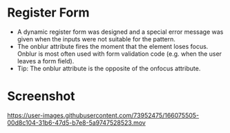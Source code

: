 # Register Form

- A dynamic register form was designed and a special error message was given when the inputs were not suitable for the pattern.
- The onblur attribute fires the moment that the element loses focus. Onblur is most often used with form validation code (e.g. when the user leaves a form field). 
- Tip: The onblur attribute is the opposite of the onfocus attribute.

# Screenshot

https://user-images.githubusercontent.com/73952475/166075505-00d8c104-31b6-47d5-b7e8-5a9747528523.mov

